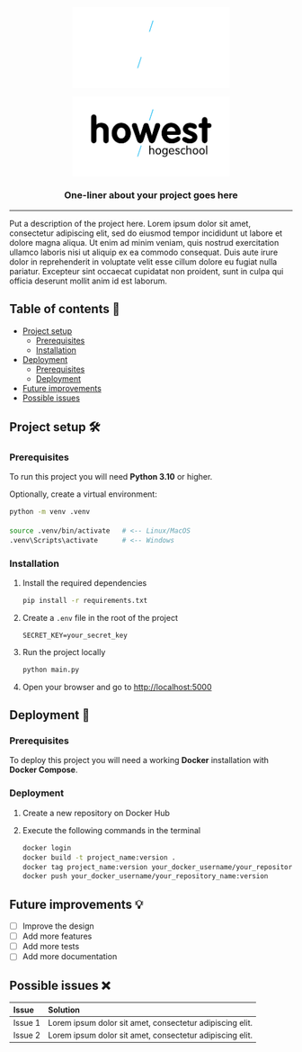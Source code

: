 <p align="center"><img align="center" width="280" src=".github/Howest-logo-wit.svg#gh-dark-mode-only"/></p>
<p align="center"><img align="center" width="280" src=".github/Howest-logo-zwart.svg#gh-light-mode-only"/></p>

<h3 align="center">One-liner about your project goes here</h3>

<hr>

Put a description of the project here.
Lorem ipsum dolor sit amet, consectetur adipiscing elit, sed do eiusmod tempor incididunt ut labore et dolore magna aliqua. Ut enim ad minim veniam, quis nostrud exercitation ullamco laboris nisi ut aliquip ex ea commodo consequat. Duis aute irure dolor in reprehenderit in voluptate velit esse cillum dolore eu fugiat nulla pariatur. Excepteur sint occaecat cupidatat non proident, sunt in culpa qui officia deserunt mollit anim id est laborum.

## Table of contents :page_facing_up:

- [Project setup](#project-setup-hammer_and_wrench)
  - [Prerequisites](#prerequisites)
  - [Installation](#installation)
- [Deployment](#deployment-rocket)
  - [Prerequisites](#prerequisites-1)
  - [Deployment](#deployment)
- [Future improvements](#future-improvements-bulb)
- [Possible issues](#possible-issues-x)

## Project setup :hammer_and_wrench:

### Prerequisites

To run this project you will need **Python 3.10** or higher.

Optionally, create a virtual environment:

```sh
python -m venv .venv

source .venv/bin/activate   # <-- Linux/MacOS
.venv\Scripts\activate      # <-- Windows
```

### Installation

1. Install the required dependencies

   ```sh
   pip install -r requirements.txt
   ```

2. Create a `.env` file in the root of the project

   ```env
   SECRET_KEY=your_secret_key
   ```

3. Run the project locally

   ```sh
   python main.py
   ```

4. Open your browser and go to [http://localhost:5000](http://localhost:5000)

## Deployment :rocket:

### Prerequisites

To deploy this project you will need a working **Docker** installation with **Docker Compose**.

### Deployment

1. Create a new repository on Docker Hub

2. Execute the following commands in the terminal

   ```sh
   docker login
   docker build -t project_name:version .
   docker tag project_name:version your_docker_username/your_repository_name:version
   docker push your_docker_username/your_repository_name:version
   ```

## Future improvements :bulb:

- [ ] Improve the design
- [ ] Add more features
- [ ] Add more tests
- [ ] Add more documentation

## Possible issues :x:

| Issue   | Solution                                                 |
| :------ | :------------------------------------------------------- |
| Issue 1 | Lorem ipsum dolor sit amet, consectetur adipiscing elit. |
| Issue 2 | Lorem ipsum dolor sit amet, consectetur adipiscing elit. |
